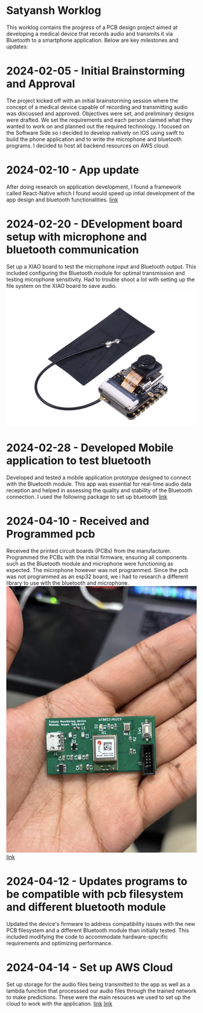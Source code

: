 # Satyansh Worklog

This worklog contains the progress of a PCB design project aimed at developing a medical device that records audio and transmits it via Bluetooth to a smartphone application. Below are key milestones and updates:

# 2024-02-05 - Initial Brainstorming and Approval

The project kicked off with an initial brainstorming session where the concept of a medical device capable of recording and transmitting audio was discussed and approved. Objectives were set, and preliminary designs were drafted. We set the requirements and each person claimed what they wanted to work on and planned out the required technology. I focused on the Software Side so i decided to develop natively on IOS using swift to build the phone application and to write the microphone and bluetooth programs. I decided to host all backend resources on AWS cloud.

# 2024-02-10 - App update

After doing research on application development, I found a framework called React-Native which I found would speed up intial development of the app design and bluetooth functionalities.
[link](https://reactnative.dev/docs/environment-setup)

# 2024-02-20 - DEvelopment board setup with microphone and bluetooth communication

Set up a XIAO board to test the microphone input and Bluetooth output. This included configuring the Bluetooth module for optimal transmission and testing microphone sensitivity. Had to trouble shoot a lot with setting up the file system on the XIAO board to save audio.
![](XIAO_board.png)

# 2024-02-28 - Developed Mobile application to test bluetooth

Developed and tested a mobile application prototype designed to connect with the Bluetooth module. This app was essential for real-time audio data reception and helped in assessing the quality and stability of the Bluetooth connection. I used the following package to set up bluetooth
[link](https://github.com/dotintent/react-native-ble-plx)

# 2024-04-10 - Received and Programmed pcb

Received the printed circuit boards (PCBs) from the manufacturer. Programmed the PCBs with the initial firmware, ensuring all components such as the Bluetooth module and microphone were functioning as expected. The microphone however was not programmed. Since the pcb was not programmed as an esp32 board, we i had to research a different library to use with the bluetooth and microphone.
![](pcb.png)
[link](https://docs.arduino.cc/hardware/nano-33-ble/)

# 2024-04-12 - Updates programs to be compatible with pcb filesystem and different bluetooth module

Updated the device's firmware to address compatibility issues with the new PCB filesystem and a different Bluetooth module than initially tested. This included modifying the code to accommodate hardware-specific requirements and optimizing performance.

# 2024-04-14 - Set up AWS Cloud

Set up storage for the audio files being transmitted to the app as well as a lambda function that processsed our audio files through the trained network to make predictions.
These were the main resouces we used to set up the cloud to work with the application.
[link](https://docs.aws.amazon.com/lambda/latest/dg/images-create.html)
[link](https://jaka-tertinek.medium.com/upload-files-from-react-native-app-to-aws-s3-3d3cb85e9d4)
